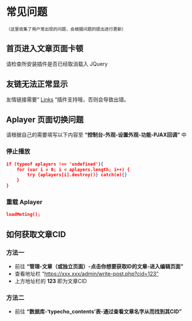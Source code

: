 # 常见问题
<small>（这里收集了用户常出现的问题，会根据问题的提出进行更新）</small>

## 首页进入文章页面卡顿

请检查所安装插件是否已经取消载入 JQuery

## 友链无法正常显示

友情链接需要“ [Links](https://github.com/bhaoo/Cuckoo/releases/download/1.0.2/Links.zip) ”插件支持哦，否则会导致出错。

## Aplayer 页面切换问题

请根据自己的需要填写以下内容至 **“控制台-外观-设置外观-功能-PJAX回调”** 中

### 停止播放

```json
if (typeof aplayers !== 'undefined'){
    for (var i = 0; i < aplayers.length; i++) {
        try {aplayers[i].destroy()} catch(e){}
    }
}
```

### 重载 Aplayer

```json
loadMeting();
```

## 如何获取文章CID

### 方法一

- 前往 **“管理-文章（或独立页面）-点击你想要获取ID的文章-进入编辑页面”**
- 查看地址栏 “https://xxx.xxx/admin/write-post.php?cid=123”
- 上方地址栏的 **123** 即为文章CID

### 方法二

- 前往 **“数据库-‘typecho_contents’表-通过查看文章名字从而找到其CID”**

